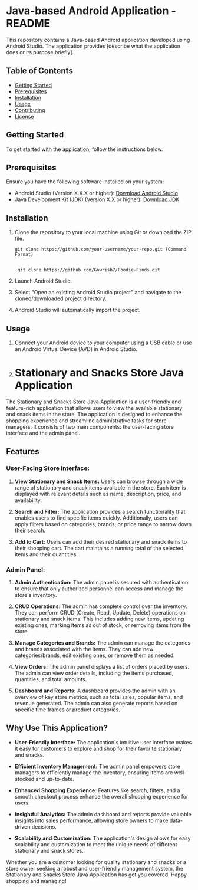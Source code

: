 # Java-based Android Application - README

This repository contains a Java-based Android application developed using Android Studio. The application provides [describe what the application does or its purpose briefly].

## Table of Contents
- [Getting Started](#getting-started)
- [Prerequisites](#prerequisites)
- [Installation](#installation)
- [Usage](#usage)
- [Contributing](#contributing)
- [License](#license)

## Getting Started
To get started with the application, follow the instructions below.

## Prerequisites
Ensure you have the following software installed on your system:
- Android Studio (Version X.X.X or higher): [Download Android Studio](https://developer.android.com/studio)
- Java Development Kit (JDK) (Version X.X or higher): [Download JDK](https://www.oracle.com/java/technologies/javase-downloads.html)

## Installation
1. Clone the repository to your local machine using Git or download the ZIP file.
   ```
   git clone https://github.com/your-username/your-repo.git (Command Format)

   ```
   ```

    git clone https://github.com/Gowrish7/Foodie-Finds.git

   ```
2. Launch Android Studio.

3. Select "Open an existing Android Studio project" and navigate to the cloned/downloaded project directory.

4. Android Studio will automatically import the project.

## Usage
1. Connect your Android device to your computer using a USB cable or use an Android Virtual Device (AVD) in Android Studio.

2. # Stationary and Snacks Store Java Application

The Stationary and Snacks Store Java Application is a user-friendly and feature-rich application that allows users to view the available stationary and snack items in the store. The application is designed to enhance the shopping experience and streamline administrative tasks for store managers. It consists of two main components: the user-facing store interface and the admin panel.

## Features

### User-Facing Store Interface:
1. **View Stationary and Snack Items:** Users can browse through a wide range of stationary and snack items available in the store. Each item is displayed with relevant details such as name, description, price, and availability.

2. **Search and Filter:** The application provides a search functionality that enables users to find specific items quickly. Additionally, users can apply filters based on categories, brands, or price range to narrow down their search.

3. **Add to Cart:** Users can add their desired stationary and snack items to their shopping cart. The cart maintains a running total of the selected items and their quantities.

### Admin Panel:
1. **Admin Authentication:** The admin panel is secured with authentication to ensure that only authorized personnel can access and manage the store's inventory.

2. **CRUD Operations:** The admin has complete control over the inventory. They can perform CRUD (Create, Read, Update, Delete) operations on stationary and snack items. This includes adding new items, updating existing ones, marking items as out of stock, or removing items from the store.

3. **Manage Categories and Brands:** The admin can manage the categories and brands associated with the items. They can add new categories/brands, edit existing ones, or remove them as needed.

4. **View Orders:** The admin panel displays a list of orders placed by users. The admin can view order details, including the items purchased, quantities, and total amounts.

5. **Dashboard and Reports:** A dashboard provides the admin with an overview of key store metrics, such as total sales, popular items, and revenue generated. The admin can also generate reports based on specific time frames or product categories.

## Why Use This Application?

- **User-Friendly Interface:** The application's intuitive user interface makes it easy for customers to explore and shop for their favorite stationary and snacks.

- **Efficient Inventory Management:** The admin panel empowers store managers to efficiently manage the inventory, ensuring items are well-stocked and up-to-date.

- **Enhanced Shopping Experience:** Features like search, filters, and a smooth checkout process enhance the overall shopping experience for users.

- **Insightful Analytics:** The admin dashboard and reports provide valuable insights into sales performance, allowing store owners to make data-driven decisions.

- **Scalability and Customization:** The application's design allows for easy scalability and customization to meet the unique needs of different stationary and snack stores.

Whether you are a customer looking for quality stationary and snacks or a store owner seeking a robust and user-friendly management system, the Stationary and Snacks Store Java Application has got you covered. Happy shopping and managing!


